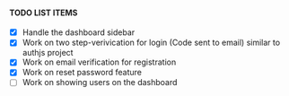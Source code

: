 #### TODO LIST ITEMS

- [x] Handle the dashboard sidebar
- [x] Work on two step-verivication for login (Code sent to email) similar to authjs project
- [x] Work on email verification for registration
- [x] Work on reset password feature
- [ ] Work on showing users on the dashboard
